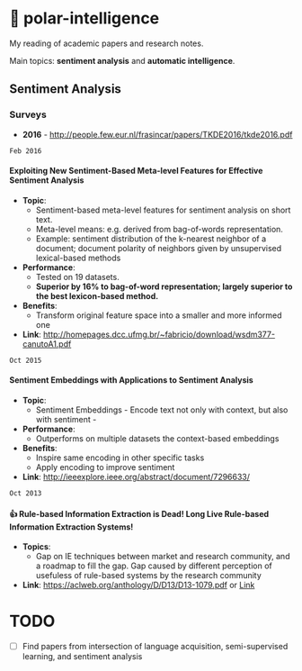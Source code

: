 # 📖 polar-intelligence

My reading of academic papers and research notes.

Main topics: **sentiment analysis** and **automatic intelligence**.

## Sentiment Analysis

### Surveys
- **2016** - http://people.few.eur.nl/frasincar/papers/TKDE2016/tkde2016.pdf

`Feb 2016`

#### Exploiting New Sentiment-Based Meta-level Features for Effective Sentiment Analysis

- **Topic**: 
  - Sentiment-based meta-level features for sentiment analysis on short text. 
  - Meta-level means: e.g. derived from bag-of-words representation. 
  - Example: sentiment distribution of the k-nearest neighbor of a document; document polarity of neighbors given by unsupervised lexical-based methods
- **Performance**: 
  - Tested on 19 datasets. 
  - **Superior by 16% to bag-of-word representation; largely superior to the best lexicon-based method.**
- **Benefits**: 
  - Transform original feature space into a smaller and more informed one 
- **Link**: http://homepages.dcc.ufmg.br/~fabricio/download/wsdm377-canutoA1.pdf

`Oct 2015`

#### Sentiment Embeddings with Applications to Sentiment Analysis
- **Topic**: 
  - Sentiment Embeddings - Encode text not only with context, but also with sentiment - 
- **Performance**: 
  - Outperforms on multiple datasets the context-based embeddings
- **Benefits**:
  - Inspire same encoding in other specific tasks
  - Apply encoding to improve sentiment
- **Link**: http://ieeexplore.ieee.org/abstract/document/7296633/

`Oct 2013`

#### 👍 Rule-based Information Extraction is Dead! Long Live Rule-based Information Extraction Systems!
- **Topics**:
  - Gap on IE techniques between market and research community, and a roadmap to fill the gap. Gap caused by different perception of usefuless of rule-based systems by the research community 
- **Link**: https://aclweb.org/anthology/D/D13/D13-1079.pdf or [Link](https://github.com/bitliner/polar-intelligence/blob/master/D13-1079.pdf)



# TODO
- [ ] Find papers from intersection of language acquisition, semi-supervised learning, and sentiment analysis

